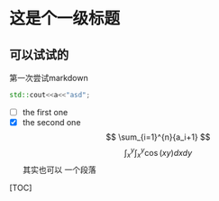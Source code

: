 # 这是个一级标题

## 可以试试的

第一次尝试markdown

```C++
std::cout<<a<<"asd";
```

- [ ] the first one
- [x] the second one
$$
\sum_{i=1}^{n}{a_i+1}
$$
$$
\int_{x}^{y}\int_x^y\cos(xy)dxdy
$$
其实也可以
一个段落

[TOC]
